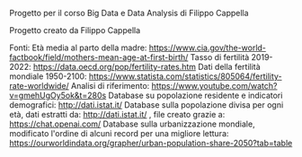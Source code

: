 Progetto per il corso Big Data e Data Analysis di Filippo Cappella

Progetto creato da Filippo Cappella

Fonti:
Età media al parto della madre: https://www.cia.gov/the-world-factbook/field/mothers-mean-age-at-first-birth/
Tasso di fertilità 2019-2022: https://data.oecd.org/pop/fertility-rates.htm
Dati della fertilità mondiale 1950-2100: https://www.statista.com/statistics/805064/fertility-rate-worldwide/
Analisi di riferimento: https://www.youtube.com/watch?v=gmehUgOy5ok&t=280s
Database su popolazione residente e indicatori demografici: http://dati.istat.it/
Database sulla popolazione divisa per ogni età, dati estratti da: http://dati.istat.it/ , file creato grazie a: https://chat.openai.com/
Database sulla urbanizzazione mondiale, modificato l'ordine di alcuni record per una migliore lettura: https://ourworldindata.org/grapher/urban-population-share-2050?tab=table